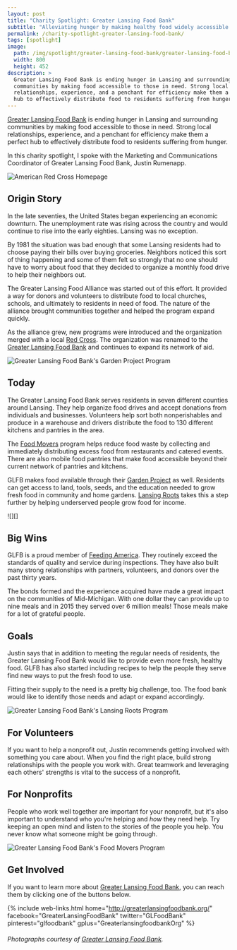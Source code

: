 ```yaml
---
layout: post
title: "Charity Spotlight: Greater Lansing Food Bank"
subtitle: "Alleviating hunger by making healthy food widely accessible."
permalink: /charity-spotlight-greater-lansing-food-bank/
tags: [spotlight]
image:
  path: /img/spotlight/greater-lansing-food-bank/greater-lansing-food-bank-.jpg
  width: 800
  height: 452
description: >
  Greater Lansing Food Bank is ending hunger in Lansing and surrounding
  communities by making food accessible to those in need. Strong local
  relationships, experience, and a penchant for efficiency make them a perfect
  hub to effectively distribute food to residents suffering from hunger.
---
```


[Greater Lansing Food Bank][1] is ending hunger in Lansing and surrounding communities by making food accessible to those in need. Strong local relationships, experience, and a penchant for efficiency make them a perfect hub to effectively distribute food to residents suffering from hunger.

In this charity spotlight, I spoke with the Marketing and Communications Coordinator of Greater Lansing Food Bank, Justin Rumenapp.

![][2]

## Origin Story

In the late seventies, the United States began experiencing an economic downturn. The unemployment rate was rising across the country and would continue to rise into the early eighties. Lansing was no exception.

By 1981 the situation was bad enough that some Lansing residents had to choose paying their bills over buying groceries. Neighbors noticed this sort of thing happening and some of them felt so strongly that no one should have to worry about food that they decided to organize a monthly food drive to help their neighbors out.

The Greater Lansing Food Alliance was started out of this effort. It provided a way for donors and volunteers to distribute food to local churches, schools, and ultimately to residents in need of food. The nature of the alliance brought communities together and helped the program expand quickly.

As the alliance grew, new programs were introduced and the organization merged with a local [Red Cross][2]. The organization was renamed to the [Greater Lansing Food Bank][1] and continues to expand its network of aid.

![][4]

## Today

The Greater Lansing Food Bank serves residents in seven different counties around Lansing. They help organize food drives and accept donations from individuals and businesses. Volunteers help sort both nonperishables and produce in a warehouse and drivers distribute the food to 130 different kitchens and pantries in the area.

The [Food Movers][3] program helps reduce food waste by collecting and immediately distributing excess food from restaurants and catered events. There are also mobile food pantries that make food accessible beyond their current network of pantries and kitchens.

GLFB makes food available through their [Garden Project][4] as well. Residents can get access to land, tools, seeds, and the education needed to grow fresh food in community and home gardens. [Lansing Roots][5] takes this a step further by helping underserved people grow food for income.

![][]

## Big Wins

GLFB is a proud member of [Feeding America][6]. They routinely exceed the standards of quality and service during inspections. They have also built many strong relationships with partners, volunteers, and donors over the past thirty years.

The bonds formed and the experience acquired have made a great impact on the communities of Mid-Michigan. With one dollar they can provide up to nine meals and in 2015 they served over 6 million meals! Those meals make for a lot of grateful people.

## Goals

Justin says that in addition to meeting the regular needs of residents, the Greater Lansing Food Bank would like to provide even more fresh, healthy food. GLFB has also started including recipes to help the people they serve find new ways to put the fresh food to use.

Fitting their supply to the need is a pretty big challenge, too. The food bank would like to identify those needs and adapt or expand accordingly.

![][5]

## For Volunteers

If you want to help a nonprofit out, Justin recommends getting involved with something you care about. When you find the right place, build strong relationships with the people you work with. Great teamwork and leveraging each others' strengths is vital to the success of a nonprofit.

## For Nonprofits

People who work well together are important for your nonprofit, but it's also important to understand who you're helping and _how_ they need help. Try keeping an open mind and listen to the stories of the people you help. You never know what someone might be going through.

![][3]

## Get Involved

If you want to learn more about [Greater Lansing Food Bank][1], you can reach them by clicking one of the buttons below.

{% include web-links.html home="http://greaterlansingfoodbank.org/" facebook="GreaterLansingFoodBank" twitter="GLFoodBank" pinterest="glfoodbank" gplus="GreaterlansingfoodbankOrg" %}

###### Photographs courtesy of [Greater Lansing Food Bank][1].



[1]: http://greaterlansingfoodbank.org/ "Greater Lansing Food Bank Homepage"
[2]: http://www.redcross.org/ "American Red Cross Homepage"
[3]: http://greaterlansingfoodbank.org/programs/food-movers/ "Greater Lansing Food Bank's Food Movers Program"
[4]: http://greaterlansingfoodbank.org/programs/the-garden-project/ "Greater Lansing Food Bank's Garden Project Program"
[5]: http://greaterlansingfoodbank.org/programs/lansing-roots/ "Greater Lansing Food Bank's Lansing Roots Program"
[6]: http://www.feedingamerica.org/ "Feeding America Homepage"
